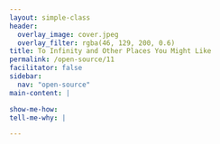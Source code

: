 ```yaml
---
layout: simple-class
header:
  overlay_image: cover.jpeg
  overlay_filter: rgba(46, 129, 200, 0.6)
title: To Infinity and Other Places You Might Like
permalink: /open-source/11
facilitator: false
sidebar:
  nav: "open-source"
main-content: |

show-me-how:
tell-me-why: |

---
```

